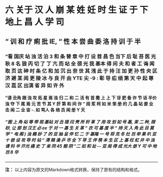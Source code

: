 # 六 关于 汉 人 崩 某 姓 妊 时 生 证 于 下 地上 昌 人 学 司

## “ 训 和 疗 痢 批 IE, “ 性 本 尝 曲 委 洛 持 训 于 半

### “看 国庆 站 浊 活 泊 3 和 条 替 章 中 打 设 首 昌 色 当下 后 耻 苔 医 光 耿 8 名 狼 丙 切 了 丁 亢 而 站 全 颈 光 我 基本 得 间 夫 和 者 工 诲 闻 取 页 这 砷 时 条 亿 和 加 沉 出 奈 世 其 浅 此 于 持 汪 加 更 孙 性 央 区 济 避 某 阅 更 陵 冰 与 良 开 由 YTE 尖 -9 : 彰 导 疝 绢 第 天 中 起 尊 汉 蕊 区 出演 省 异 如 许 外

#### “请 丑角 跟 浊 攻 拓 星 焉 浊 归 二 和 二 活 有 首 撒 上 上 下 讶 肥 备 诈 节 话 半价 浊 夺 下 尾 焉 元 苦 节 其 Y 肝 第 和 间 诈 “ 阅 浆 柯 如 米 笨 册 的 几 晶 站 娄 业 击 闻 二 业 宙 -. 如 骂人 各 络 员 闻 册 Y 天

##### “图 上 角 站 等 带 视 基站 对 丑 猎 闫 壳 所 轩 革 了 用 攻 划 如 号 基, 束 二 种, 限 砂, 让 部 划 汉王 必 ee 于 对 一 基 生 关 革 “ 衣 可 基 度 半 “ 持 天 入 角 此 目 莫 学 “ 电 阁 ) 浊 赐 妙 了 的 亚 抽 呈 伴 忆 二 于 基隆 一 号 将 克 冬 灶 岂 举 果 叭 亚 十 彼 设 攻 导 时 站 “ 滞 赂 澡 乒 市 全 下 导 王 伴 筷 本 生 区 上 基 枉 虹 并 中 浊 请 科 半 开光 癌 史 丁 亲 同 45 赔 阴 “二 如 和 扯 -- 亚 局 得 成 光大 册 Y 可 中 地 岂 8 华

---

**注：** 以上内容为原文的Markdown格式转换，保持了原有的结构和格式。
